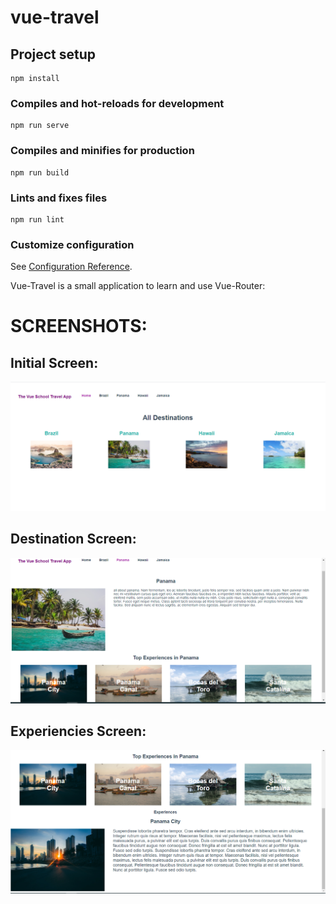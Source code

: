 # vue-travel

## Project setup
```
npm install
```

### Compiles and hot-reloads for development
```
npm run serve
```

### Compiles and minifies for production
```
npm run build
```

### Lints and fixes files
```
npm run lint
```

### Customize configuration
See [Configuration Reference](https://cli.vuejs.org/config/).

Vue-Travel is a small application to learn and use Vue-Router:

# SCREENSHOTS:

## Initial Screen:
![Initial Screen](Initial_screen.png)

## Destination Screen:
![Destination Screen](Destination_screen.png)

## Experiencies Screen:
![Experience Screen](Experience_Details.png)
